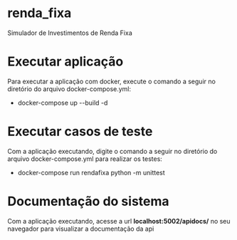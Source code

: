 # renda_fixa
Simulador de Investimentos de Renda Fixa

<h1>Executar aplicação</h1>

<p>Para executar a aplicação com docker, execute o comando a seguir no diretório do arquivo docker-compose.yml:</p>

<ul>
  <li>docker-compose up --build -d</li>
</ul>

<h1>Executar casos de teste</h1>

<p>Com a aplicação executando, digite o comando a seguir no diretório do arquivo docker-compose.yml para realizar os testes:</p>

<ul>
  <li>docker-compose run rendafixa python -m unittest</li>
</ul>

<h1>Documentação do sistema</h1>

<p>Com a aplicação executando, acesse a url <b>localhost:5002/apidocs/</b> no seu navegador para visualizar a documentação da api</p>
